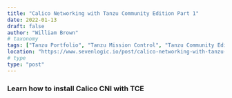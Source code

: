 ```yaml
---
title: "Calico Networking with Tanzu Community Edition Part 1"
date: 2022-01-13
draft: false
author: "William Brown"
# taxonomy
tags: ["Tanzu Portfolio", "Tanzu Mission Control", "Tanzu Community Edition"]
location: "https://www.sevenlogic.io/post/calico-networking-with-tanzu-community-edition-part-1"
# type
type: "post"
---
```


### Learn how to install Calico CNI with TCE
